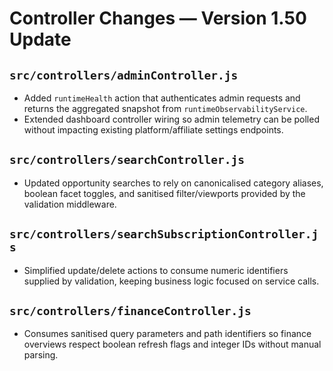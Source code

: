 # Controller Changes — Version 1.50 Update

## `src/controllers/adminController.js`
- Added `runtimeHealth` action that authenticates admin requests and returns the aggregated snapshot from `runtimeObservabilityService`.
- Extended dashboard controller wiring so admin telemetry can be polled without impacting existing platform/affiliate settings endpoints.

## `src/controllers/searchController.js`
- Updated opportunity searches to rely on canonicalised category aliases, boolean facet toggles, and sanitised filter/viewports provided by the validation middleware.

## `src/controllers/searchSubscriptionController.js`
- Simplified update/delete actions to consume numeric identifiers supplied by validation, keeping business logic focused on service calls.

## `src/controllers/financeController.js`
- Consumes sanitised query parameters and path identifiers so finance overviews respect boolean refresh flags and integer IDs without manual parsing.

